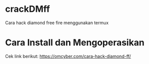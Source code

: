 # crackDMff
Cara hack diamond free fire menggunakan termux

# Cara Install dan Mengoperasikan
Cek link berikut:
https://omcyber.com/cara-hack-diamond-ff/
